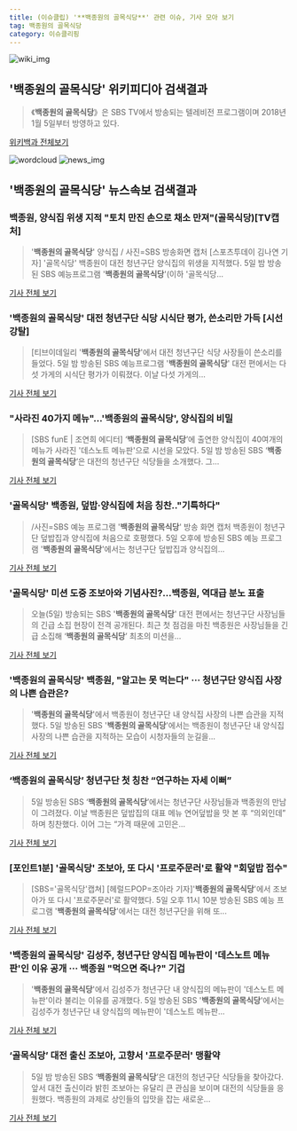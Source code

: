 ```yaml
---
title: (이슈클립) '**백종원의 골목식당**' 관련 이슈, 기사 모아 보기
tag: 백종원의 골목식당
category: 이슈클리핑
---
```

![wiki_img](https://user-images.githubusercontent.com/42597476/44503234-41136a80-a6d0-11e8-9071-6fc6418eafe4.png)
## **'**백종원의 골목식당**'** 위키피디아 검색결과
>《**백종원의 골목식당**》은 SBS TV에서 방송되는 텔레비전 프로그램이며 2018년 1월 5일부터 방영하고 있다.

<a href="https://ko.wikipedia.org/wiki/백종원의 골목식당" target="_blank">위키백과 전체보기</a>

![wordcloud](https://s3.ap-northeast-2.amazonaws.com/lyrics101-wordcloud/2018-09-06-1536161490.png)
![news_img](https://user-images.githubusercontent.com/42597476/44507050-1206f400-a6e4-11e8-8d98-7ffbfebb353f.png)
## **'**백종원의 골목식당**'** 뉴스속보 검색결과
### 백종원, 양식집 위생 지적 "토치 만진 손으로 채소 만져"(골목식당)[TV캡처]

>'**백종원의 골목식당**' 양식집 / 사진=SBS 방송화면 캡처 [스포츠투데이 김나연 기자] '골목식당' 백종원이 대전 청년구단 양식집의 위생을 지적했다. 5일 밤 방송된 SBS 예능프로그램 '**백종원의 골목식당**'(이하 '골목식당...

<a href="http://stoo.asiae.co.kr/news/naver_view.htm?idxno=2018090600115619637" target="_blank">기사 전체 보기</a>

### '**백종원의 골목식당**' 대전 청년구단 식당 시식단 평가, 쓴소리만 가득 [시선강탈]

>[티브이데일리 '**백종원의 골목식당**'에서 대전 청년구단 식당 사장들이 쓴소리를 들었다. 5일 밤 방송된 SBS 예능프로그램 '**백종원의 골목식당**' 대전 편에서는 다섯 가게의 시식단 평가가 이뤄졌다. 이날 다섯 가게의...

<a href="http://tvdaily.asiae.co.kr/read.php3?aid=15361601791392406019" target="_blank">기사 전체 보기</a>

### "사라진 40가지 메뉴"…'**백종원의 골목식당**', 양식집의 비밀

>[SBS funE | 조연희 에디터] ‘**백종원의 골목식당**’에 출연한 양식집이 40여개의 메뉴가 사라진 '데스노트 메뉴판'으로 시선을 모았다. 5일 밤 방송된 SBS ‘**백종원의 골목식당**’은 대전의 청년구단 식당들을 소개했다. 그...

<a href="http://sbsfune.sbs.co.kr/news/news_content.jsp?article_id=E10009199335" target="_blank">기사 전체 보기</a>

### '골목식당' 백종원, 덮밥·양식집에 처음 칭찬.."기특하다"

>/사진=SBS 예능 프로그램 '**백종원의 골목식당**' 방송 화면 캡처 백종원이 청년구단 덮밥집과 양식집에 처음으로 호평했다. 5일 오후에 방송된 SBS 예능 프로그램 '**백종원의 골목식당**'에서는 청년구단 덮밥집과 양식집의...

<a href="http://star.mt.co.kr/stview.php?no=2018090520170402234" target="_blank">기사 전체 보기</a>

### '골목식당' 미션 도중 조보아와 기념사진?…백종원, 역대급 분노 표출

>오늘(5일) 방송되는 SBS '**백종원의 골목식당**' 대전 편에서는 청년구단 사장님들의 긴급 소집 현장이 전격 공개된다. 최근 첫 점검을 마친 백종원은 사장님들을 긴급 소집해 ‘**백종원의 골목식당**’ 최초의 미션을...

<a href="http://www.tvreport.co.kr/?c=news&m=newsview&idx=1078239" target="_blank">기사 전체 보기</a>

### '**백종원의 골목식당**' 백종원, "알고는 못 먹는다" ··· 청년구단 양식집 사장의 나쁜 습관은?

>'**백종원의 골목식당**'에서 백종원이 청년구단 내 양식집 사장의 나쁜 습관을 지적했다.   5일 방송된 SBS '**백종원의 골목식당**'에서는 백종원이 청년구단 내 양식집 사장의 나쁜 습관을 지적하는 모습이 시청자들의 눈길을...

<a href="http://www.topstarnews.net/news/articleView.html?idxno=477510" target="_blank">기사 전체 보기</a>

### ‘**백종원의 골목식당**’ 청년구단 첫 칭찬 “연구하는 자세 이뻐”

>5일 방송된 SBS ‘**백종원의 골목식당**’에서는 청년구단 사장님들과 백종원의 만남이 그려졌다. 이날 백종원은 덮밥집의 대표 메뉴 연어덮밥을 맛 본 후 “의외인데” 하며 칭찬했다. 이어 그는 “가격 때문에 고민은...

<a href="http://www.kookje.co.kr/news2011/asp/newsbody.asp?code=0500&key=20180906.99099002108" target="_blank">기사 전체 보기</a>

### [포인트1분] '골목식당' 조보아, 또 다시 '프로주문러'로 활약 "회덮밥 접수"

>[SBS='골목식당'캡쳐] [헤럴드POP=조아라 기자]'**백종원의 골목식당**'에서 조보아가 또 다시 '프로주문러'로 활약했다. 5일 오후 11시 10분 방송된 SBS 예능 프로그램 '**백종원의 골목식당**'에서는 대전 청년구단을 위해 또...

<a href="http://biz.heraldcorp.com/view.php?ud=201809052340463427501_1" target="_blank">기사 전체 보기</a>

### '**백종원의 골목식당**' 김성주, 청년구단 양식집 메뉴판이 '데스노트 메뉴판'인 이유 공개 ··· 백종원 "먹으면 죽나?" 기겁

>'**백종원의 골목식당**'에서 김성주가 청년구단 내 양식집의 메뉴판이 '데스노트 메뉴판'이라 불리는 이유를 공개했다. 5일 방송된 SBS '**백종원의 골목식당**'에서는 김성주가 청년구단 내 양식집의 메뉴판이 '데스노트 메뉴판...

<a href="http://www.topstarnews.net/news/articleView.html?idxno=477508" target="_blank">기사 전체 보기</a>

### ‘골목식당’ 대전 출신 조보아, 고향서 '프로주문러' 맹활약

>5일 밤 방송된 SBS ‘**백종원의 골목식당**’은 대전의 청년구단 식당들을 찾아갔다. 앞서 대전 출신이라 밝힌 조보아는 유달리 큰 관심을 보이며 대전의 식당들을 응원했다. 백종원의 과제로 상인들의 입맛을 잡는 새로운...

<a href="http://sbsfune.sbs.co.kr/news/news_content.jsp?article_id=E10009199336" target="_blank">기사 전체 보기</a>


